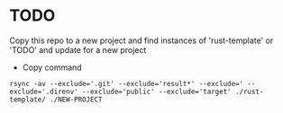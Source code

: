 <div class="oranda-hide">

# TODO 

</div>

Copy this repo to a new project and find instances of 'rust-template' or 'TODO' and update for a new project

- Copy command
```
rsync -av --exclude='.git' --exclude='result*' --exclude=' --exclude='.direnv' --exclude='public' --exclude='target' ./rust-template/ ./NEW-PROJECT
```

